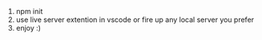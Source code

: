 1. npm init
2. use live server extention in vscode or fire up any local server you prefer
3. enjoy :)